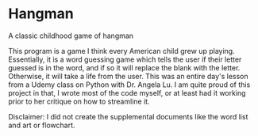 # Hangman
A classic childhood game of hangman


This program is a game I think every American child grew up playing. Essentially, it is a word guessing game which tells the user if their letter guessed is in the word, and if so it will replace the blank with the letter. Otherwise, it will take a life from the user.
This was an entire day's lesson from a Udemy class on Python with Dr. Angela Lu. I am quite proud of this project in that, I wrote most of the code myself, or at least had it working prior to her critique on how to streamline it.

Disclaimer:
I did not create the supplemental documents like the word list and art or flowchart.
